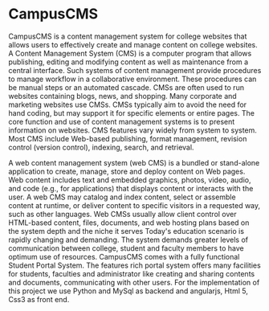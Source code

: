 CampusCMS
==========

CampusCMS is a content management system for college websites that allows users to effectively create and manage content on college websites. A Content Management System (CMS) is a computer program that allows publishing, editing and modifying content as well as maintenance from a central interface. Such systems of content management provide procedures to manage workflow in a collaborative environment. These procedures can be manual steps or an automated cascade. CMSs are often used to run websites containing blogs, news, and shopping. Many corporate and marketing websites use CMSs. CMSs typically aim to avoid the need for hand coding, but may support it for specific elements or entire pages. The core function and use of content management systems is to present information on websites. CMS features vary widely from system to system. Most CMS include Web-based publishing, format management, revision control (version control), indexing, search, and retrieval.

A web content management system (web CMS) is a bundled or stand-alone application to create, manage, store and deploy content on Web pages. Web content includes text and embedded graphics, photos, video, audio, and code (e.g., for applications) that displays content or interacts with the user. A web CMS may catalog and index content, select or assemble content at runtime, or deliver content to specific visitors in a requested way, such as other languages. Web CMSs usually allow client control over HTML-based content, files, documents, and web hosting plans based on the system depth and the niche it serves Today's education scenario is rapidly changing and demanding. The system demands greater levels of communication between college, student and faculty members to have optimum use of resources. CampusCMS comes with a fully functional Student Portal System. The features rich portal system offers many facilities for students, faculties and administrator like creating and sharing contents and documents, communicating with other users. For the implementation of this project we use Python and MySql as backend and angularjs, Html 5, Css3 as front end.
